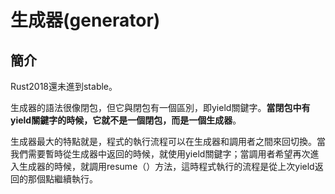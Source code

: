 # 生成器\(generator\)

## 簡介

Rust2018還未進到stable。

生成器的語法很像閉包，但它與閉包有一個區別，即yield關鍵字。**當閉包中有yield關鍵字的時候，它就不是一個閉包，而是一個生成器**。

生成器最大的特點就是，程式的執行流程可以在生成器和調用者之間來回切換。當我們需要暫時從生成器中返回的時候，就使用yield關鍵字；當調用者希望再次進入生成器的時候，就調用resume（）方法，這時程式執行的流程是從上次yield返回的那個點繼續執行。

